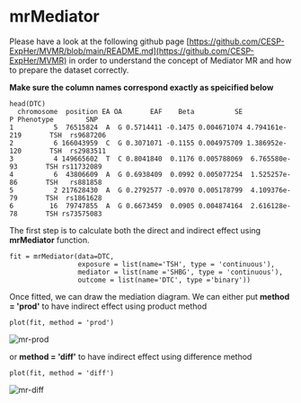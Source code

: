 # mrMediator


Please have a look at the following github page [https://github.com/CESP-ExpHer/MVMR/blob/main/README.md](https://github.com/CESP-ExpHer/MVMR) in order to understand the concept of Mediator MR and how to prepare the dataset correctly. 

**Make sure the column names correspond exactly as speicified below**
```
head(DTC)
  chromosome  position EA OA       EAF    Beta          SE             P Phenotype        SNP
1          5  76515824  A  G 0.5714411 -0.1475 0.004671074 4.794161e-219       TSH  rs9687206
2          6 166043959  C  G 0.3071071 -0.1155 0.004975709 1.386952e-120       TSH  rs2983511
3          4 149665602  T  C 0.8041840  0.1176 0.005788069  6.765580e-93       TSH rs11732089
4          6  43806609  A  G 0.6938409  0.0992 0.005077254  1.525257e-86       TSH   rs881858
5          2 217628430  A  G 0.2792577 -0.0970 0.005178799  4.109376e-79       TSH  rs1861628
6         16  79747855  A  G 0.6673459  0.0905 0.004874164  2.616128e-78       TSH rs73575083
```

The first step is to calculate both the direct and indirect effect using **mrMediator** function.

```
fit = mrMediator(data=DTC,
                 exposure = list(name='TSH', type = 'continuous'),
                 mediator = list(name ='SHBG', type = 'continuous'),
                 outcome = list(name='DTC', type ='binary'))
```
Once fitted, we can draw the mediation diagram. We can either put **method = 'prod'** to have indirect effect using product method
```
plot(fit, method = 'prod')
```
![mr-prod](https://github.com/CESP-ExpHer/mrMediator/assets/24691084/b4d6e560-933a-4151-9df1-9d314ba0f3a2)


or **method = 'diff'** to have indirect effect using difference method
```
plot(fit, method = 'diff')
```
![mr-diff](https://github.com/CESP-ExpHer/mrMediator/assets/24691084/b654230d-620f-469b-8ef2-b6e467c65d32)
